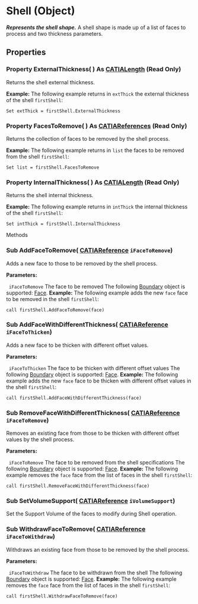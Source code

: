 # Shell (Object)

**_Represents the shell shape._**
A shell shape is made up of a list of faces to process and two thickness parameters.

## Properties

### Property **ExternalThickness**( ) As [CATIALength](../KnowledgeInterfaces/interface_Length_8108.md) (Read Only)

Returns the shell external thickness.

**Example:**     The following example returns in `extThick` the external thickness of the shell `firstShell`:

```VBScript
Set extThick = firstShell.ExternalThickness

```

### Property **FacesToRemove**( ) As [CATIAReferences](../InfInterfaces/interface_References_21842.md) (Read Only)

Returns the collection of faces to be removed by the shell process.

**Example:**     The following example returns in `list` the faces to be removed from the shell `firstShell`:

```VBScript
Set list = firstShell.FacesToRemove

```

### Property **InternalThickness**( ) As [CATIALength](../KnowledgeInterfaces/interface_Length_8108.md) (Read Only)

Returns the shell internal thickness.

**Example:**     The following example returns in `intThick` the internal thickness of the shell `firstShell`:

```VBScript
Set intThick = firstShell.InternalThickness

```

Methods

### Sub **AddFaceToRemove**( [CATIAReference](../InfInterfaces/interface_Reference_17481.md)  `iFaceToRemove`)

Adds a new face to those to be removed by the shell process.

**Parameters:**

` iFaceToRemove`      The face to be removed
The following
[Boundary](../MecModInterfaces/interface_Boundary_14542.md) object is supported: [Face](../MecModInterfaces/interface_Face_3398.md).  **Example:**     The following example adds the new `face` face to be removed in the shell `firstShell`:

```VBScript
call firstShell.AddFaceToRemove(face)

```

### Sub **AddFaceWithDifferentThickness**( [CATIAReference](../InfInterfaces/interface_Reference_17481.md)  `iFaceToThicken`)

Adds a new face to be thicken with different offset values.

**Parameters:**

` iFaceToThicken`      The face to be thicken with different offset values
The following
[Boundary](../MecModInterfaces/interface_Boundary_14542.md) object is supported: [Face](../MecModInterfaces/interface_Face_3398.md).  **Example:**     The following example adds the new `face` face to be thicken with different offset values in the shell `firstShell`:

```VBScript
call firstShell.AddFaceWithDifferentThickness(face)

```

### Sub **RemoveFaceWithDifferentThickness**( [CATIAReference](../InfInterfaces/interface_Reference_17481.md)  `iFaceToRemove`)

Removes an existing face from those to be thicken with different offset values by the shell process.

**Parameters:**

` iFaceToRemove`      The face to be removed from the shell specifications
The following
[Boundary](../MecModInterfaces/interface_Boundary_14542.md) object is supported: [Face](../MecModInterfaces/interface_Face_3398.md).  **Example:**     The following example removes the `face` face from the list of faces in the shell `firstShell`:

```VBScript
call firstShell.RemoveFaceWithDifferentThickness(face)

```

### Sub **SetVolumeSupport**( [CATIAReference](../InfInterfaces/interface_Reference_17481.md)  `iVolumeSupport`)

Set the Support Volume of the faces to modify during Shell operation.  
### Sub **WithdrawFaceToRemove**( [CATIAReference](../InfInterfaces/interface_Reference_17481.md)  `iFaceToWithdraw`)

Withdraws an existing face from those to be removed by the shell process.

**Parameters:**

` iFaceToWithdraw`      The face to be withdrawn from the shell
The following
[Boundary](../MecModInterfaces/interface_Boundary_14542.md) object is supported: [Face](../MecModInterfaces/interface_Face_3398.md).  **Example:**     The following example removes the `face` face from the list of faces in the shell `firstShell`:

```VBScript
call firstShell.WithdrawFaceToRemove(face)

```